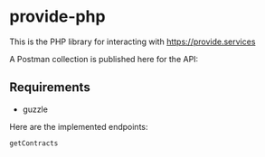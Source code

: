 # provide-php

This is the PHP library for interacting with https://provide.services

A Postman collection is published here for the API: 

## Requirements

* guzzle

Here are the implemented endpoints:

```php
getContracts
```

